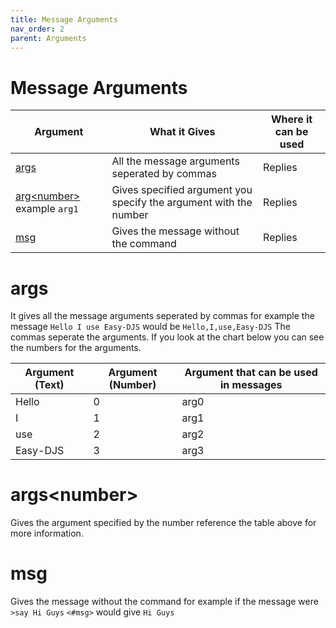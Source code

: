 ```yaml
---
title: Message Arguments
nav_order: 2
parent: Arguments
---
```


# Message Arguments

| Argument                                   | What it Gives                                                     | Where it can be used |
| ------------------------------------------ | ----------------------------------------------------------------- | -------------------- |
| [args](#args)                              | All the message arguments seperated by commas                     | Replies              |
| [arg\<number\>](#argnumber) example `arg1` | Gives specified argument you specify the argument with the number | Replies              |
| [msg](#msg)                                | Gives the message without the command                             | Replies              |

# **args**

It gives all the message arguments seperated by commas for example the message
`Hello I use Easy-DJS` would be `Hello,I,use,Easy-DJS` The commas seperate the
arguments. If you look at the chart below you can see the numbers for the
arguments.

| Argument (Text) | Argument (Number) | Argument that can be used in messages |
| --------------- | ----------------- | ------------------------------------- |
| Hello           | 0                 | arg0                                  |
| I               | 1                 | arg1                                  |
| use             | 2                 | arg2                                  |
| Easy-DJS        | 3                 | arg3                                  |


# **args\<number\>**

Gives the argument specified by the number reference the table above for more information.

# **msg**

Gives the message without the command for example if the message were `>say Hi Guys` `<#msg>` would give `Hi Guys`

